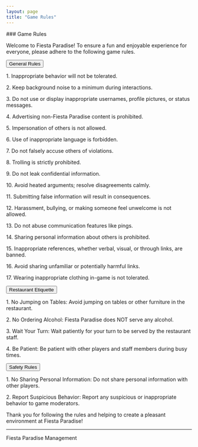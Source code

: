 ```yaml
---
layout: page
title: "Game Rules"
---
```


<div class="content-wrapper">
  ### Game Rules

  Welcome to Fiesta Paradise! To ensure a fun and enjoyable experience for everyone, please adhere to the following game
  rules.

  <div class="dropdown">
    <button class="dropbtn">General Rules</button>
    <div class="dropdown-content">
      <p>1. Inappropriate behavior will not be tolerated.</p>
      <p>2. Keep background noise to a minimum during interactions.</p>
      <p>3. Do not use or display inappropriate usernames, profile pictures, or status messages.</p>
      <p>4. Advertising non-Fiesta Paradise content is prohibited.</p>
      <p>5. Impersonation of others is not allowed.</p>
      <p>6. Use of inappropriate language is forbidden.</p>
      <p>7. Do not falsely accuse others of violations.</p>
      <p>8. Trolling is strictly prohibited.</p>
      <p>9. Do not leak confidential information.</p>
      <p>10. Avoid heated arguments; resolve disagreements calmly.</p>
      <p>11. Submitting false information will result in consequences.</p>
      <p>12. Harassment, bullying, or making someone feel unwelcome is not allowed.</p>
      <p>13. Do not abuse communication features like pings.</p>
      <p>14. Sharing personal information about others is prohibited.</p>
      <p>15. Inappropriate references, whether verbal, visual, or through links, are banned.</p>
      <p>16. Avoid sharing unfamiliar or potentially harmful links.</p>
      <p>17. Wearing inappropriate clothing in-game is not tolerated.</p>
    </div>
  </div>

  <div class="dropdown">
    <button class="dropbtn">Restaurant Etiquette</button>
    <div class="dropdown-content">
      <p>1. No Jumping on Tables: Avoid jumping on tables or other furniture in the restaurant.</p>
      <p>2. No Ordering Alcohol: Fiesta Paradise does NOT serve any alcohol.</p>
      <p>3. Wait Your Turn: Wait patiently for your turn to be served by the restaurant staff.</p>
      <p>4. Be Patient: Be patient with other players and staff members during busy times.</p>
    </div>
  </div>

  <div class="dropdown">
    <button class="dropbtn">Safety Rules</button>
    <div class="dropdown-content">
      <p>1. No Sharing Personal Information: Do not share personal information with other players.</p>
      <p>2. Report Suspicious Behavior: Report any suspicious or inappropriate behavior to game moderators.</p>
    </div>
  </div>

  Thank you for following the rules and helping to create a pleasant environment at Fiesta Paradise!

  ---
  Fiesta Paradise Management
</div>